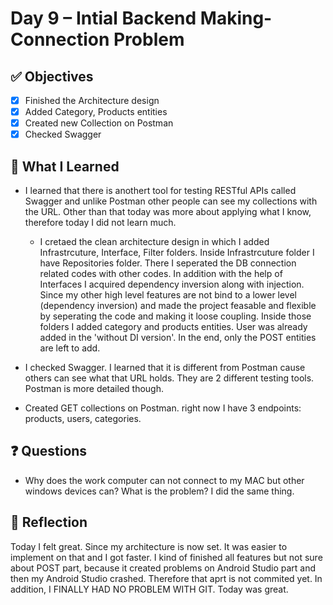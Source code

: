 # Day 9 – Intial Backend Making-Connection Problem

## ✅ Objectives
- [x] Finished the Architecture design
- [x] Added Category, Products entities
- [x] Created new Collection on Postman
- [x] Checked Swagger

## 📘 What I Learned
- I learned that there is anothert tool for testing RESTful APIs called Swagger and unlike Postman other people can see my collections with the URL. Other than that today was more about applying what I know, therefore today I did not learn much.
  
    - I cretaed the clean architecture design in which I added Infrastrcuture, Interface, Filter folders. Inside Infrastrcuture folder I have Repositories folder. There I seperated the DB connection related codes with other codes. In addition with the help of Interfaces I acquired dependency inversion along with injection. Since my other high level features are not bind to a lower level (dependency inversion) and made the project feasable and flexible by seperating the code and making it loose coupling.
     Inside those folders I added category and products entities. User was already added in the 'without DI version'. In the end, only the POST entities are left to add.

- I checked Swagger. I learned that it is different from Postman cause others can see what that URL holds. They are 2 different testing tools. Postman is more detailed though.
- Created GET collections on Postman. right now I have 3 endpoints: products, users, categories.

## ❓ Questions
- Why does the work computer can not connect to my MAC but other windows devices can? What is the problem? I did the same thing.

## 💬 Reflection
Today I felt great. Since my architecture is now set. It was easier to implement on that and I got faster. I kind of finished all features but not sure about POST part, because it
created problems on Android Studio part and then my Android Studio crashed. Therefore that aprt is not commited yet. In addition, I FINALLY HAD NO PROBLEM WITH GIT. Today was great.
